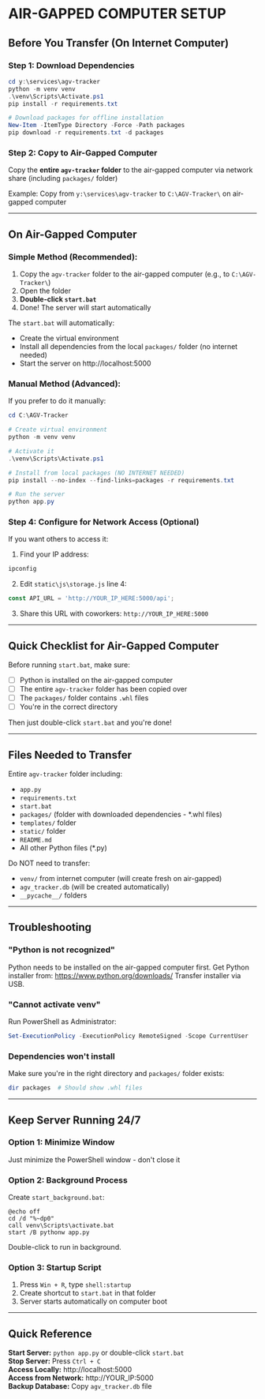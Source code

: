 # AIR-GAPPED COMPUTER SETUP

## Before You Transfer (On Internet Computer)

### Step 1: Download Dependencies
```powershell
cd y:\services\agv-tracker
python -m venv venv
.\venv\Scripts\Activate.ps1
pip install -r requirements.txt

# Download packages for offline installation
New-Item -ItemType Directory -Force -Path packages
pip download -r requirements.txt -d packages
```

### Step 2: Copy to Air-Gapped Computer
Copy the **entire `agv-tracker` folder** to the air-gapped computer via network share (including `packages/` folder)

Example: Copy from `y:\services\agv-tracker` to `C:\AGV-Tracker\` on air-gapped computer

---

## On Air-Gapped Computer

### Simple Method (Recommended):
1. Copy the `agv-tracker` folder to the air-gapped computer (e.g., to `C:\AGV-Tracker\`)
2. Open the folder
3. **Double-click `start.bat`**
4. Done! The server will start automatically

The `start.bat` will automatically:
- Create the virtual environment
- Install all dependencies from the local `packages/` folder (no internet needed)
- Start the server on http://localhost:5000

### Manual Method (Advanced):
If you prefer to do it manually:

```powershell
cd C:\AGV-Tracker

# Create virtual environment
python -m venv venv

# Activate it
.\venv\Scripts\Activate.ps1

# Install from local packages (NO INTERNET NEEDED)
pip install --no-index --find-links=packages -r requirements.txt

# Run the server
python app.py
```

### Step 4: Configure for Network Access (Optional)

If you want others to access it:

1. Find your IP address:
```powershell
ipconfig
```

2. Edit `static\js\storage.js` line 4:
```javascript
const API_URL = 'http://YOUR_IP_HERE:5000/api';
```

3. Share this URL with coworkers: `http://YOUR_IP_HERE:5000`

---

## Quick Checklist for Air-Gapped Computer

Before running `start.bat`, make sure:
- [ ] Python is installed on the air-gapped computer
- [ ] The entire `agv-tracker` folder has been copied over
- [ ] The `packages/` folder contains `.whl` files
- [ ] You're in the correct directory

Then just double-click `start.bat` and you're done!

---

## Files Needed to Transfer

Entire `agv-tracker` folder including:
- `app.py`
- `requirements.txt`
- `start.bat`
- `packages/` (folder with downloaded dependencies - *.whl files)
- `templates/` folder
- `static/` folder
- `README.md`
- All other Python files (*.py)

Do NOT need to transfer:
- `venv/` from internet computer (will create fresh on air-gapped)
- `agv_tracker.db` (will be created automatically)
- `__pycache__/` folders

---

## Troubleshooting

### "Python is not recognized"
Python needs to be installed on the air-gapped computer first.
Get Python installer from: https://www.python.org/downloads/
Transfer installer via USB.

### "Cannot activate venv"
Run PowerShell as Administrator:
```powershell
Set-ExecutionPolicy -ExecutionPolicy RemoteSigned -Scope CurrentUser
```

### Dependencies won't install
Make sure you're in the right directory and `packages/` folder exists:
```powershell
dir packages  # Should show .whl files
```

---

## Keep Server Running 24/7

### Option 1: Minimize Window
Just minimize the PowerShell window - don't close it

### Option 2: Background Process
Create `start_background.bat`:
```batch
@echo off
cd /d "%~dp0"
call venv\Scripts\activate.bat
start /B pythonw app.py
```

Double-click to run in background.

### Option 3: Startup Script
1. Press `Win + R`, type `shell:startup`
2. Create shortcut to `start.bat` in that folder
3. Server starts automatically on computer boot

---

## Quick Reference

**Start Server:** `python app.py` or double-click `start.bat`  
**Stop Server:** Press `Ctrl + C`  
**Access Locally:** http://localhost:5000  
**Access from Network:** http://YOUR_IP:5000  
**Backup Database:** Copy `agv_tracker.db` file
